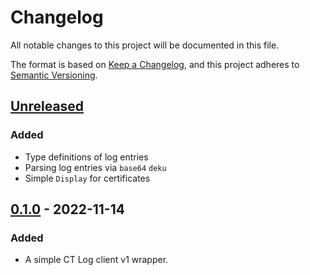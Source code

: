 # Changelog

All notable changes to this project will be documented in this file.

The format is based on [Keep a Changelog](https://keepachangelog.com/en/1.0.0/),
and this project adheres to [Semantic Versioning](https://semver.org/spec/v2.0.0.html).

## [Unreleased]

### Added

- Type definitions of log entries
- Parsing log entries via `base64` `deku`
- Simple `Display` for certificates

## [0.1.0] - 2022-11-14

### Added

- A simple CT Log client v1 wrapper.

[unreleased]: https://github.com/stack-rs/ctlog/compare/v0.1.0...HEAD
[0.1.0]: https://github.com/stack-rs/ctlog/releases/tag/v0.1.0
